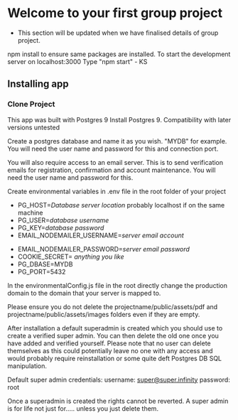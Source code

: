# Welcome to your first group project #

- This section will be updated when we have finalised details of group project.


npm install to ensure same packages are installed.
To start the development server on localhost:3000 Type "npm start" - KS

## Installing app ##

### Clone Project ###

This app was built with Postgres 9
Install Postgres 9. Compatibility with later versions untested

Create a postgres database and name it as you wish. "MYDB" for example. You will need the user name and password for this and connection port.

You will also require access to an email server. This is to send verification emails for registration, confirmation and account maintenance.
You will need the user name and password for this.

Create environmental variables in .env file in the root folder of your project

- PG_HOST=*Database server location* probably localhost if on the same machine
- PG_USER=*database username*
- PG_KEY=*database password*
- EMAIL_NODEMAILER_USERNAME=*server email account*
* EMAIL_NODEMAILER_PASSWORD=*server email password*
* COOKIE_SECRET= *anything you like*
* PG_DBASE=MYDB
* PG_PORT=5432

In the environmentalConfig.js file in the root directly change the production domain to the domain that your server is mapped to.

Please ensure you do not delete the projectname/public/assets/pdf and projectname/public/assets/images folders even if they are empty.

After installation a default superadmin is created which you should use to create a verified super admin. You can then delete the old one once you have added and verified yourself.
Please note that no user can delete themselves as this could potentially leave no one with any access and would probably require reinstallation or some quite deft Postgres DB SQL manipulation.

Default super admin credentials:
username: super@super.infinity
password: root

Once a superadmin is created the rights cannot be reverted. A super admin is for life not just for..... unless you just delete them.
